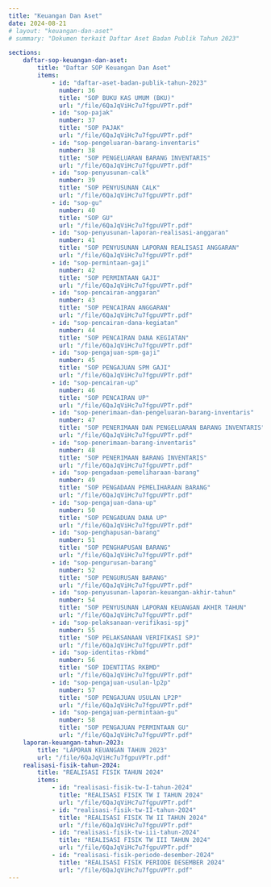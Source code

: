 ```yaml
---
title: "Keuangan Dan Aset"
date: 2024-08-21
# layout: "keuangan-dan-aset"
# summary: "Dokumen terkait Daftar Aset Badan Publik Tahun 2023"

sections:
    daftar-sop-keuangan-dan-aset:
        title: "Daftar SOP Keuangan Dan Aset"
        items:
            - id: "daftar-aset-badan-publik-tahun-2023"
              number: 36
              title: "SOP BUKU KAS UMUM (BKU)"
              url: "/file/6QaJqViHc7u7fgpuVPTr.pdf" 
            - id: "sop-pajak"
              number: 37
              title: "SOP PAJAK"
              url: "/file/6QaJqViHc7u7fgpuVPTr.pdf"
            - id: "sop-pengeluaran-barang-inventaris"
              number: 38
              title: "SOP PENGELUARAN BARANG INVENTARIS"
              url: "/file/6QaJqViHc7u7fgpuVPTr.pdf"
            - id: "sop-penyusunan-calk"
              number: 39
              title: "SOP PENYUSUNAN CALK"
              url: "/file/6QaJqViHc7u7fgpuVPTr.pdf"
            - id: "sop-gu"
              number: 40
              title: "SOP GU"
              url: "/file/6QaJqViHc7u7fgpuVPTr.pdf"
            - id: "sop-penyusunan-laporan-realisasi-anggaran"
              number: 41
              title: "SOP PENYUSUNAN LAPORAN REALISASI ANGGARAN"
              url: "/file/6QaJqViHc7u7fgpuVPTr.pdf"
            - id: "sop-permintaan-gaji"
              number: 42
              title: "SOP PERMINTAAN GAJI"
              url: "/file/6QaJqViHc7u7fgpuVPTr.pdf"
            - id: "sop-pencairan-anggaran"
              number: 43
              title: "SOP PENCAIRAN ANGGARAN"
              url: "/file/6QaJqViHc7u7fgpuVPTr.pdf"
            - id: "sop-pencairan-dana-kegiatan"
              number: 44
              title: "SOP PENCAIRAN DANA KEGIATAN"
              url: "/file/6QaJqViHc7u7fgpuVPTr.pdf"
            - id: "sop-pengajuan-spm-gaji"
              number: 45
              title: "SOP PENGAJUAN SPM GAJI"
              url: "/file/6QaJqViHc7u7fgpuVPTr.pdf"
            - id: "sop-pencairan-up"
              number: 46
              title: "SOP PENCAIRAN UP"
              url: "/file/6QaJqViHc7u7fgpuVPTr.pdf"
            - id: "sop-penerimaan-dan-pengeluaran-barang-inventaris"
              number: 47
              title: "SOP PENERIMAAN DAN PENGELUARAN BARANG INVENTARIS"
              url: "/file/6QaJqViHc7u7fgpuVPTr.pdf"
            - id: "sop-penerimaan-barang-inventaris"
              number: 48
              title: "SOP PENERIMAAN BARANG INVENTARIS"
              url: "/file/6QaJqViHc7u7fgpuVPTr.pdf"
            - id: "sop-pengadaan-pemeliharaan-barang"
              number: 49
              title: "SOP PENGADAAN PEMELIHARAAN BARANG"
              url: "/file/6QaJqViHc7u7fgpuVPTr.pdf"
            - id: "sop-pengajuan-dana-up"
              number: 50
              title: "SOP PENGADUAN DANA UP"
              url: "/file/6QaJqViHc7u7fgpuVPTr.pdf"
            - id: "sop-penghapusan-barang"
              number: 51
              title: "SOP PENGHAPUSAN BARANG"
              url: "/file/6QaJqViHc7u7fgpuVPTr.pdf"
            - id: "sop-pengurusan-barang"
              number: 52
              title: "SOP PENGURUSAN BARANG"
              url: "/file/6QaJqViHc7u7fgpuVPTr.pdf"
            - id: "sop-penyusunan-laporan-keuangan-akhir-tahun"
              number: 54
              title: "SOP PENYUSUNAN LAPORAN KEUANGAN AKHIR TAHUN"
              url: "/file/6QaJqViHc7u7fgpuVPTr.pdf"
            - id: "sop-pelaksanaan-verifikasi-spj"
              number: 55
              title: "SOP PELAKSANAAN VERIFIKASI SPJ"
              url: "/file/6QaJqViHc7u7fgpuVPTr.pdf"
            - id: "sop-identitas-rkbmd"
              number: 56
              title: "SOP IDENTITAS RKBMD"
              url: "/file/6QaJqViHc7u7fgpuVPTr.pdf"
            - id: "sop-pengajuan-usulan-lp2p"
              number: 57
              title: "SOP PENGAJUAN USULAN LP2P"
              url: "/file/6QaJqViHc7u7fgpuVPTr.pdf"
            - id: "sop-pengajuan-permintaan-gu"
              number: 58
              title: "SOP PENGAJUAN PERMINTAAN GU"
              url: "/file/6QaJqViHc7u7fgpuVPTr.pdf"
    laporan-keuangan-tahun-2023:
        title: "LAPORAN KEUANGAN TAHUN 2023"
        url: "/file/6QaJqViHc7u7fgpuVPTr.pdf"
    realisasi-fisik-tahun-2024:
        title: "REALISASI FISIK TAHUN 2024"
        items:
            - id: "realisasi-fisik-tw-I-tahun-2024"
              title: "REALISASI FISIK TW I TAHUN 2024"
              url: "/file/6QaJqViHc7u7fgpuVPTr.pdf"
            - id: "realisasi-fisik-tw-II-tahun-2024"
              title: "REALISASI FISIK TW II TAHUN 2024"
              url: "/file/6QaJqViHc7u7fgpuVPTr.pdf"
            - id: "realisasi-fisik-tw-iii-tahun-2024"
              title: "REALISASI FISIK TW III TAHUN 2024"
              url: "/file/6QaJqViHc7u7fgpuVPTr.pdf"
            - id: "realisasi-fisik-periode-desember-2024"
              title: "REALISASI FISIK PERIODE DESEMBER 2024"
              url: "/file/6QaJqViHc7u7fgpuVPTr.pdf"
---
```

        





